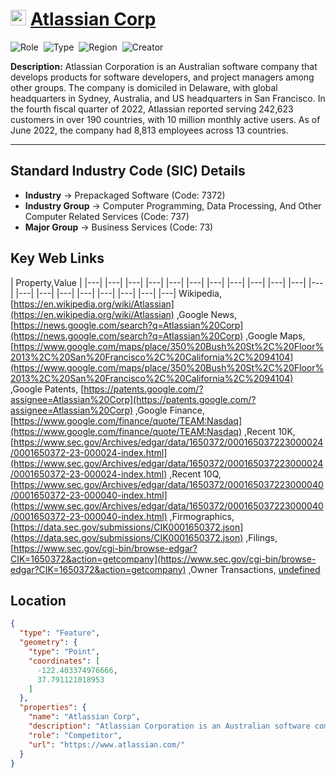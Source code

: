 
# <img src="https://www.atlassian.com/apple-touch-icon.png" alt="Atlassian Corp Logo" height="25px" title="Atlassian Corp" />  [Atlassian Corp](https://www.atlassian.com/) 


![Role](https://img.shields.io/badge/Role-Competitor-blue?style=for-the-badge)&nbsp;&nbsp;![Type](https://img.shields.io/badge/Type-Public-blue?style=for-the-badge)&nbsp;&nbsp;![Region](https://img.shields.io/badge/Region-AMER-blue?style=for-the-badge)&nbsp;&nbsp;![Creator](https://img.shields.io/badge/Creator-Michael%20Hay-blue?style=for-the-badge)

**Description:** Atlassian Corporation is an Australian software company that develops products for software developers, and project managers among other groups. The company is domiciled in Delaware, with global headquarters in Sydney, Australia, and US headquarters in San Francisco.  In the fourth fiscal quarter of 2022, Atlassian reported serving 242,623 customers in over 190 countries, with 10 million monthly active users. As of June 2022, the company had 8,813 employees across 13 countries.

---


## Standard Industry Code (SIC) Details

* **Industry** &#8594; Prepackaged Software (Code: 7372)
* **Industry Group** &#8594; Computer Programming, Data Processing, And Other Computer Related Services (Code: 737)
* **Major Group** &#8594; Business Services (Code: 73)


## Key Web Links

 | Property,Value | 
 |---|  |---|  |---|  |---|  |---|  |---|  |---|  |---|  |---|  |---|  |---|  |---|  |---|  |---|  |---|  |---|  |---|  |---|  |---|  |---| 
Wikipedia, [https://en.wikipedia.org/wiki/Atlassian](https://en.wikipedia.org/wiki/Atlassian) ,Google News, [https://news.google.com/search?q=Atlassian%20Corp](https://news.google.com/search?q=Atlassian%20Corp) ,Google Maps, [https://www.google.com/maps/place/350%20Bush%20St%2C%20Floor%2013%2C%20San%20Francisco%2C%20California%2C%2094104](https://www.google.com/maps/place/350%20Bush%20St%2C%20Floor%2013%2C%20San%20Francisco%2C%20California%2C%2094104) ,Google Patents, [https://patents.google.com/?assignee=Atlassian%20Corp](https://patents.google.com/?assignee=Atlassian%20Corp) ,Google Finance, [https://www.google.com/finance/quote/TEAM:Nasdaq](https://www.google.com/finance/quote/TEAM:Nasdaq) ,Recent 10K, [https://www.sec.gov/Archives/edgar/data/1650372/000165037223000024/0001650372-23-000024-index.html](https://www.sec.gov/Archives/edgar/data/1650372/000165037223000024/0001650372-23-000024-index.html) ,Recent 10Q, [https://www.sec.gov/Archives/edgar/data/1650372/000165037223000040/0001650372-23-000040-index.html](https://www.sec.gov/Archives/edgar/data/1650372/000165037223000040/0001650372-23-000040-index.html) ,Firmographics, [https://data.sec.gov/submissions/CIK0001650372.json](https://data.sec.gov/submissions/CIK0001650372.json) ,Filings, [https://www.sec.gov/cgi-bin/browse-edgar?CIK=1650372&action=getcompany](https://www.sec.gov/cgi-bin/browse-edgar?CIK=1650372&action=getcompany) ,Owner Transactions, [undefined](undefined) 

## Location
```geojson
{
  "type": "Feature",
  "geometry": {
    "type": "Point",
    "coordinates": [
      -122.403374976666,
      37.791121018953
    ]
  },
  "properties": {
    "name": "Atlassian Corp",
    "description": "Atlassian Corporation is an Australian software company that develops products for software developers, and project managers among other groups. The company is domiciled in Delaware, with global headquarters in Sydney, Australia, and US headquarters in San Francisco.  In the fourth fiscal quarter of 2022, Atlassian reported serving 242,623 customers in over 190 countries, with 10 million monthly active users. As of June 2022, the company had 8,813 employees across 13 countries.",
    "role": "Competitor",
    "url": "https://www.atlassian.com/"
  }
}
```